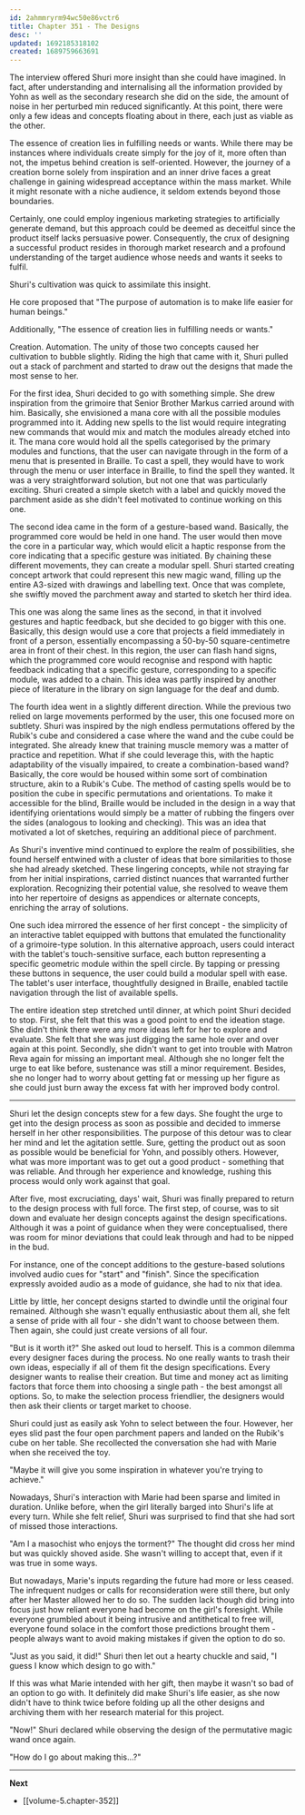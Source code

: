 ```yaml
---
id: 2ahmmryrm94wc50e86vctr6
title: Chapter 351 - The Designs
desc: ''
updated: 1692185318102
created: 1689759663691
---
```


The interview offered Shuri more insight than she could have imagined. In fact, after understanding and internalising all the information provided by Yohn as well as the secondary research she did on the side, the amount of noise in her perturbed min reduced significantly. At this point, there were only a few ideas and concepts floating about in there, each just as viable as the other.

The essence of creation lies in fulfilling needs or wants. While there may be instances where individuals create simply for the joy of it, more often than not, the impetus behind creation is self-oriented. However, the journey of a creation borne solely from inspiration and an inner drive faces a great challenge in gaining widespread acceptance within the mass market. While it might resonate with a niche audience, it seldom extends beyond those boundaries.

Certainly, one could employ ingenious marketing strategies to artificially generate demand, but this approach could be deemed as deceitful since the product itself lacks persuasive power. Consequently, the crux of designing a successful product resides in thorough market research and a profound understanding of the target audience whose needs and wants it seeks to fulfil.

Shuri's cultivation was quick to assimilate this insight.

He core proposed that "The purpose of automation is to make life easier for human beings."

Additionally, "The essence of creation lies in fulfilling needs or wants."

Creation. Automation. The unity of those two concepts caused her cultivation to bubble slightly. Riding the high that came with it, Shuri pulled out a stack of parchment and started to draw out the designs that made the most sense to her.

For the first idea, Shuri decided to go with something simple. She drew inspiration from the grimoire that Senior Brother Markus carried around with him. Basically, she envisioned a mana core with all the possible modules programmed into it. Adding new spells to the list would require integrating new commands that would mix and match the modules already etched into it. The mana core would hold all the spells categorised by the primary modules and functions, that the user can navigate through in the form of a menu that is presented in Braille. To cast a spell, they would have to work through the menu or user interface in Braille, to find the spell they wanted. It was a very straightforward solution, but not one that was particularly exciting. Shuri created a simple sketch with a label and quickly moved the parchment aside as she didn't feel motivated to continue working on this one.

The second idea came in the form of a gesture-based wand. Basically, the programmed core would be held in one hand. The user would then move the core in a particular way, which would elicit a haptic response from the core indicating that a specific gesture was initiated. By chaining these different movements, they can create a modular spell. Shuri started creating concept artwork that could represent this new magic wand, filling up the entire A3-sized with drawings and labelling text. Once that was complete, she swiftly moved the parchment away and started to sketch her third idea.

This one was along the same lines as the second, in that it involved gestures and haptic feedback, but she decided to go bigger with this one. Basically, this design would use a core that projects a field immediately in front of a person, essentially encompassing a 50-by-50 square-centimetre area in front of their chest. In this region, the user can flash hand signs, which the programmed core would recognise and respond with haptic feedback indicating that a specific gesture, corresponding to a specific module, was added to a chain. This idea was partly inspired by another piece of literature in the library on sign language for the deaf and dumb.

The fourth idea went in a slightly different direction. While the previous two relied on large movements performed by the user, this one focused more on subtlety. Shuri was inspired by the nigh endless permutations offered by the Rubik's cube and considered a case where the wand and the cube could be integrated. She already knew that training muscle memory was a matter of practice and repetition. What if she could leverage this, with the haptic adaptability of the visually impaired, to create a combination-based wand? Basically, the core would be housed within some sort of combination structure, akin to a Rubik's Cube. The method of casting spells would be to position the cube in specific permutations and orientations. To make it accessible for the blind, Braille would be included in the design in a way that identifying orientations would simply be a matter of rubbing the fingers over the sides (analogous to looking and checking). This was an idea that motivated a lot of sketches, requiring an additional piece of parchment.

As Shuri's inventive mind continued to explore the realm of possibilities, she found herself entwined with a cluster of ideas that bore similarities to those she had already sketched. These lingering concepts, while not straying far from her initial inspirations, carried distinct nuances that warranted further exploration. Recognizing their potential value, she resolved to weave them into her repertoire of designs as appendices or alternate concepts, enriching the array of solutions.

One such idea mirrored the essence of her first concept - the simplicity of an interactive tablet equipped with buttons that emulated the functionality of a grimoire-type solution. In this alternative approach, users could interact with the tablet's touch-sensitive surface, each button representing a specific geometric module within the spell circle. By tapping or pressing these buttons in sequence, the user could build a modular spell with ease. The tablet's user interface, thoughtfully designed in Braille, enabled tactile navigation through the list of available spells.

The entire ideation step stretched until dinner, at which point Shuri decided to stop. First, she felt that this was a good point to end the ideation stage. She didn't think there were any more ideas left for her to explore and evaluate. She felt that she was just digging the same hole over and over again at this point. Secondly, she didn't want to get into trouble with Matron Reva again for missing an important meal. Although she no longer felt the urge to eat like before, sustenance was still a minor requirement. Besides, she no longer had to worry about getting fat or messing up her figure as she could just burn away the excess fat with her improved body control.

____

Shuri let the design concepts stew for a few days. She fought the urge to get into the design process as soon as possible and decided to immerse herself in her other responsibilities. The purpose of this detour was to clear her mind and let the agitation settle. Sure, getting the product out as soon as possible would be beneficial for Yohn, and possibly others. However, what was more important was to get out a good product - something that was reliable. And through her experience and knowledge, rushing this process would only work against that goal.

After five, most excruciating, days' wait, Shuri was finally prepared to return to the design process with full force. The first step, of course, was to sit down and evaluate her design concepts against the design specifications. Although it was a point of guidance when they were conceptualised, there was room for minor deviations that could leak through and had to be nipped in the bud.

For instance, one of the concept additions to the gesture-based solutions involved audio cues for "start" and "finish". Since the specification expressly avoided audio as a mode of guidance, she had to nix that idea.

Little by little, her concept designs started to dwindle until the original four remained. Although she wasn't equally enthusiastic about them all, she felt a sense of pride with all four - she didn't want to choose between them. Then again, she could just create versions of all four.

"But is it worth it?" She asked out loud to herself. This is a common dilemma every designer faces during the process. No one really wants to trash their own ideas, especially if all of them fit the design specifications. Every designer wants to realise their creation. But time and money act as limiting factors that force them into choosing a single path - the best amongst all options. So, to make the selection process friendlier, the designers would then ask their clients or target market to choose.

Shuri could just as easily ask Yohn to select between the four. However, her eyes slid past the four open parchment papers and landed on the Rubik's cube on her table. She recollected the conversation she had with Marie when she received the toy.

"Maybe it will give you some inspiration in whatever you're trying to achieve."

Nowadays, Shuri's interaction with Marie had been sparse and limited in duration. Unlike before, when the girl literally barged into Shuri's life at every turn. While she felt relief, Shuri was surprised to find that she had sort of missed those interactions.

"Am I a masochist who enjoys the torment?" The thought did cross her mind but was quickly shoved aside. She wasn't willing to accept that, even if it was true in some ways.

But nowadays, Marie's inputs regarding the future had more or less ceased. The infrequent nudges or calls for reconsideration were still there, but only after her Master allowed her to do so. The sudden lack though did bring into focus just how reliant everyone had become on the girl's foresight. While everyone grumbled about it being intrusive and antithetical to free will, everyone found solace in the comfort those predictions brought them - people always want to avoid making mistakes if given the option to do so.

"Just as you said, it did!" Shuri then let out a hearty chuckle and said, "I guess I know which design to go with."

If this was what Marie intended with her gift, then maybe it wasn't so bad of an option to go with. It definitely did make Shuri's life easier, as she now didn't have to think twice before folding up all the other designs and archiving them with her research material for this project.

"Now!" Shuri declared while observing the design of the permutative magic wand once again.

"How do I go about making this...?"

____

**Next**
* [[volume-5.chapter-352]]